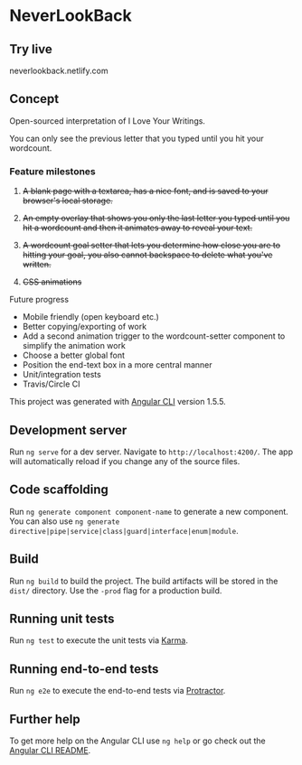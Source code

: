 # NeverLookBack

## Try live
neverlookback.netlify.com

## Concept

Open-sourced interpretation of I Love Your Writings.

You can only see the previous letter that you typed until you hit your wordcount.

### Feature milestones

1) ~~A blank page with a textarea, has a nice font, and is saved to your browser's local storage.~~

2) ~~An empty overlay that shows you only the last letter you typed until you hit a wordcount and then it animates away to reveal your text.~~

3) ~~A wordcount goal setter that lets you determine how close you are to hitting your goal, you also cannot backspace to delete what you've written.~~

4) ~~CSS animations~~

Future progress

* Mobile friendly (open keyboard etc.)
* Better copying/exporting of work
* Add a second animation trigger to the wordcount-setter component to simplify the animation work
* Choose a better global font
* Position the end-text box in a more central manner
* Unit/integration tests
* Travis/Circle CI

This project was generated with [Angular CLI](https://github.com/angular/angular-cli) version 1.5.5.

## Development server

Run `ng serve` for a dev server. Navigate to `http://localhost:4200/`. The app will automatically reload if you change any of the source files.

## Code scaffolding

Run `ng generate component component-name` to generate a new component. You can also use `ng generate directive|pipe|service|class|guard|interface|enum|module`.

## Build

Run `ng build` to build the project. The build artifacts will be stored in the `dist/` directory. Use the `-prod` flag for a production build.

## Running unit tests

Run `ng test` to execute the unit tests via [Karma](https://karma-runner.github.io).

## Running end-to-end tests

Run `ng e2e` to execute the end-to-end tests via [Protractor](http://www.protractortest.org/).

## Further help

To get more help on the Angular CLI use `ng help` or go check out the [Angular CLI README](https://github.com/angular/angular-cli/blob/master/README.md).
